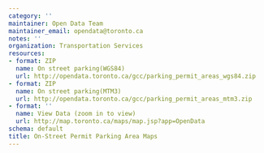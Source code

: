 ```yaml
---
category: ''
maintainer: Open Data Team
maintainer_email: opendata@toronto.ca
notes: ''
organization: Transportation Services
resources:
- format: ZIP
  name: On street parking(WGS84)
  url: http://opendata.toronto.ca/gcc/parking_permit_areas_wgs84.zip
- format: ZIP
  name: On street parking(MTM3)
  url: http://opendata.toronto.ca/gcc/parking_permit_areas_mtm3.zip
- format: ''
  name: View Data (zoom in to view)
  url: http://map.toronto.ca/maps/map.jsp?app=OpenData
schema: default
title: On-Street Permit Parking Area Maps
---
```

